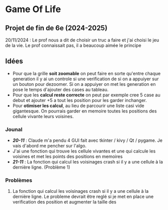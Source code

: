 # Game Of Life

## Projet de fin de 6e (2024-2025)
20/11/2024 : Le prof nous a dit de choisir un truc a faire et j'ai choisi le jeu de la vie. Le prof connaissait pas, il a beaucoup aimée le principe


## Idées
- Pour que la grille **soit zoomable** on peut faire en sorte qu'entre chaque generation il y ai un controle si une verification de si on a appuiyer sur un bouton pour dezoomer.
    Si on a appuiyer on met les generation en pose le temps d'ajouter des cases au tableau.
- Pour que les **calcul reste correcte** on peut par exemple cree 5 case au debut et ajouter +5 a tout les position pour les garder inchanger.
- Pour **otimiser les calcul**, au lieu de parcourir une liste casi vide gigantesque. On pourrais garder en memoire toutes les positions des cellule vivante leurs voisines.

### Jounal
- ***20-11*** : Claude m'a pendu 4 GUI fait avec tkinter / kivy / Qt / pygame. Je vais d'abord me pencher sur l'algo.
- J'ai une fonction qui trouve les cellule vivantes et une qui calcule les voisines et met les points des positions en memoires
- ***21-11*** : La fonction qui calcul les voisinages crash si il y a une cellule à la dernière ligne. (Problème 1)


### Problèmes
1. La fonction qui calcul les voisinages crash si il y a une cellule à la dernière ligne. Le probleme devrait être reglé si je met en place une verification des position et augmenter la taille des


